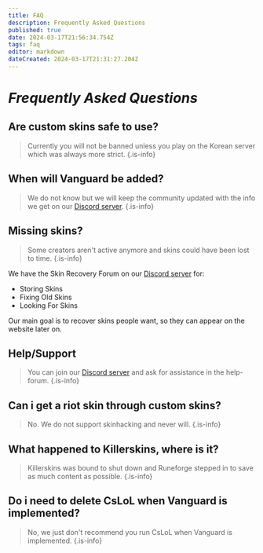 ```yaml
---
title: FAQ
description: Frequently Asked Questions
published: true
date: 2024-03-17T21:56:34.754Z
tags: faq
editor: markdown
dateCreated: 2024-03-17T21:31:27.204Z
---
```


# *Frequently Asked Questions*

## Are custom skins safe to use?
> Currently you will not be banned unless you play on the Korean server which was always more strict.
{.is-info}

## When will Vanguard be added?
> We do not know but we will keep the community updated with the info we get on our <a href="https://www.discord.gg/runeforge">Discord server</a>.
{.is-info}

## Missing skins?
> Some creators aren't active anymore and skins could have been lost to time.
{.is-info}

We have the Skin Recovery Forum on our <a href="https://www.discord.gg/runeforge">Discord server</a> for:
- Storing Skins
- Fixing Old Skins
- Looking For Skins

Our main goal is to recover skins people want, so they can appear on the website later on.

## Help/Support
> You can join our <a href="https://www.discord.gg/runeforge">Discord server</a> and ask for assistance in the help-forum.
{.is-info}

## Can i get a riot skin through custom skins?
> No. We do not support skinhacking and never will.
{.is-info}
## What happened to Killerskins, where is it?
> Killerskins was bound to shut down and Runeforge stepped in to save as much content as possible.
{.is-info}

## Do i need to delete CsLoL when Vanguard is implemented?
> No, we just don't recommend you run CsLoL when Vanguard is implemented.
{.is-info}